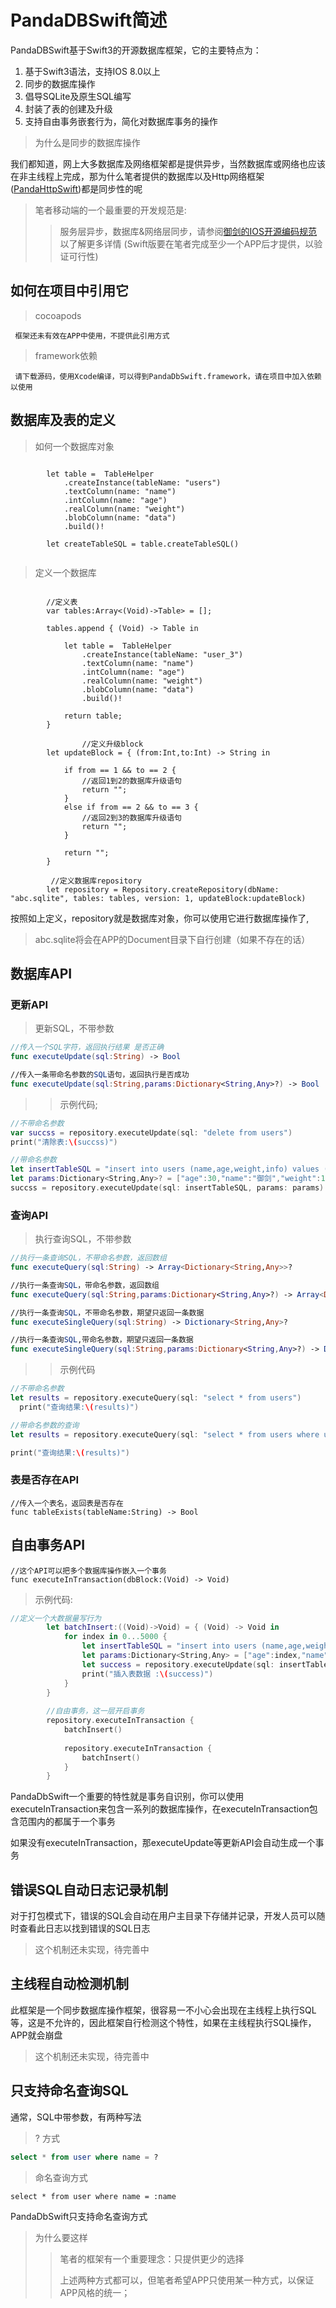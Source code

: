# PandaDBSwift简述
PandaDBSwift基于Swift3的开源数据库框架，它的主要特点为：

1. 基于Swift3语法，支持IOS 8.0以上
2. 同步的数据库操作
3. 倡导SQLite及原生SQL编写
4. 封装了表的创建及升级
5. 支持自由事务嵌套行为，简化对数据库事务的操作


> 为什么是同步的数据库操作

我们都知道，网上大多数据库及网络框架都是提供异步，当然数据库或网络也应该在非主线程上完成，那为什么笔者提供的数据库以及Http网络框架([PandaHttpSwift](https://github.com/lingen/PandaHttpSwift))都是同步性的呢

>笔者移动端的一个最重要的开发规范是: 
>> 服务层异步，数据库&网络层同步，请参阅[御剑的IOS开源编码规范](http://ios-guildline.lingenliu.com/)以了解更多详情  (Swift版要在笔者完成至少一个APP后才提供，以验证可行性)

## 如何在项目中引用它

> cocoapods

~~~
 框架还未有效在APP中使用，不提供此引用方式
~~~

> framework依赖

~~~
 请下载源码，使用Xcode编译，可以得到PandaDbSwift.framework，请在项目中加入依赖以使用
~~~

## 数据库及表的定义
>如何一个数据库对象

~~~

        let table =  TableHelper
            .createInstance(tableName: "users")
            .textColumn(name: "name")
            .intColumn(name: "age")
            .realColumn(name: "weight")
            .blobColumn(name: "data")
            .build()!
        
        let createTableSQL = table.createTableSQL()
        
~~~ 

> 定义一个数据库

~~~
        
        //定义表
        var tables:Array<(Void)->Table> = [];
        
        tables.append { (Void) -> Table in
            
            let table =  TableHelper
                .createInstance(tableName: "user_3")
                .textColumn(name: "name")
                .intColumn(name: "age")
                .realColumn(name: "weight")
                .blobColumn(name: "data")
                .build()!
            
            return table;
        }
        
                //定义升级block
        let updateBlock = { (from:Int,to:Int) -> String in
            
            if from == 1 && to == 2 {
                //返回1到2的数据库升级语句
                return "";
            }
            else if from == 2 && to == 3 {
                //返回2到3的数据库升级语句
                return "";
            }
            
            return "";
        }
        
         //定义数据库repository
        let repository = Repository.createRepository(dbName: "abc.sqlite", tables: tables, version: 1, updateBlock:updateBlock)
~~~

按照如上定义，repository就是数据库对象，你可以使用它进行数据库操作了,

> abc.sqlite将会在APP的Document目录下自行创建（如果不存在的话）


## 数据库API

### 更新API
> 更新SQL，不带参数

~~~swift
//传入一个SQL字符，返回执行结果 是否正确
func executeUpdate(sql:String) -> Bool

//传入一条带命名参数的SQL语句，返回执行是否成功
func executeUpdate(sql:String,params:Dictionary<String,Any>?) -> Bool

~~~

>>示例代码;

~~~swift
//不带命名参数
var succss = repository.executeUpdate(sql: "delete from users") 
print("清除表:\(succss)")  

//带命名参数
let insertTableSQL = "insert into users (name,age,weight,info) values (:name,:age,:weight,:info)"
let params:Dictionary<String,Any>? = ["age":30,"name":"御剑","weight":150.00,"info":Data(bytes: Array("更多个人信息".utf8))]
succss = repository.executeUpdate(sql: insertTableSQL, params: params)
~~~

### 查询API
> 执行查询SQL，不带参数

~~~swift
//执行一条查询SQL，不带命名参数，返回数组
func executeQuery(sql:String) -> Array<Dictionary<String,Any>>?

//执行一条查询SQL，带命名参数，返回数组
func executeQuery(sql:String,params:Dictionary<String,Any>?) -> Array<Dictionary<String,Any>>?

//执行一条查询SQL，不带命名参数，期望只返回一条数据
func executeSingleQuery(sql:String) -> Dictionary<String,Any>?

//执行一条查询SQL,带命名参数，期望只返回一条数据
func executeSingleQuery(sql:String,params:Dictionary<String,Any>?) -> Dictionary<String,Any>?


~~~

>> 示例代码

~~~swift
//不带命名参数
let results = repository.executeQuery(sql: "select * from users")
  print("查询结果:\(results)")

//带命名参数的查询 
let results = repository.executeQuery(sql: "select * from users where user = :user",params: ["name":"AAA"])

print("查询结果:\(results)")
~~~

> 

### 表是否存在API

~~~
//传入一个表名，返回表是否存在
func tableExists(tableName:String) -> Bool
~~~

## 自由事务API

~~~
//这个API可以把多个数据库操作嵌入一个事务
func executeInTransaction(dbBlock:(Void) -> Void) 
~~~

>示例代码:

~~~swift
//定义一个大数据量写行为
        let batchInsert:((Void)->Void) = { (Void) -> Void in
            for index in 0...5000 {
                let insertTableSQL = "insert into users (name,age,weight,info) values (:name,:age,:weight,:info)"
                let params:Dictionary<String,Any> = ["age":index,"name":"AAA\(index)","weight":10.00,"info":Data(bytes: Array("ABC\(index)".utf8))]
                let success = repository.executeUpdate(sql: insertTableSQL, params: params)
                print("插入表数据 :\(success)")
            }
        }
        
        //自由事务，这一层开启事务
        repository.executeInTransaction {
            batchInsert()
            
            repository.executeInTransaction {
                batchInsert()
            }
        }

~~~

PandaDbSwift一个重要的特性就是事务自识别，你可以使用executeInTransaction来包含一系列的数据库操作，在executeInTransaction包含范围内的都属于一个事务

如果没有executeInTransaction，那executeUpdate等更新API会自动生成一个事务

## 错误SQL自动日志记录机制
对于打包模式下，错误的SQL会自动在用户主目录下存储并记录，开发人员可以随时查看此日志以找到错误的SQL日志

>这个机制还未实现，待完善中

## 主线程自动检测机制
此框架是一个同步数据库操作框架，很容易一不小心会出现在主线程上执行SQL等，这是不允许的，因此框架自行检测这个特性，如果在主线程执行SQL操作，APP就会崩盘

> 这个机制还未实现，待完善中

## 只支持命名查询SQL
通常，SQL中带参数，有两种写法
> ? 方式

~~~sql
select * from user where name = ?
~~~

> 命名查询方式

~~~
select * from user where name = :name
~~~

PandaDbSwift只支持命名查询方式

> 为什么要这样
>> 笔者的框架有一个重要理念：只提供更少的选择
>> 
>> 上述两种方式都可以，但笔者希望APP只使用某一种方式，以保证APP风格的统一；
